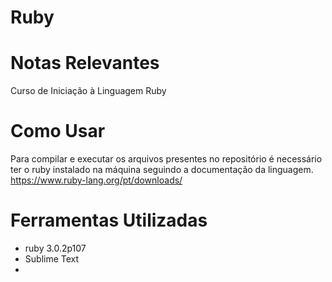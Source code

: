# Ruby

# Notas Relevantes
Curso de Iniciação à Linguagem Ruby

# Como Usar
Para compilar e executar os arquivos presentes no repositório é necessário ter o ruby instalado na máquina seguindo a documentação da linguagem. 
https://www.ruby-lang.org/pt/downloads/

# Ferramentas Utilizadas 
- ruby 3.0.2p107
- Sublime Text
- 

